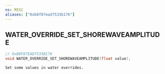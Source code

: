 ```yaml
---
ns: MISC
aliases: ["0xb8f87ead7533b176"]
---
```

## WATER_OVERRIDE_SET_SHOREWAVEAMPLITUDE

```c
// 0xB8F87EAD7533B176
void WATER_OVERRIDE_SET_SHOREWAVEAMPLITUDE(float value);
```

```
Set some values in water overrides.
```
